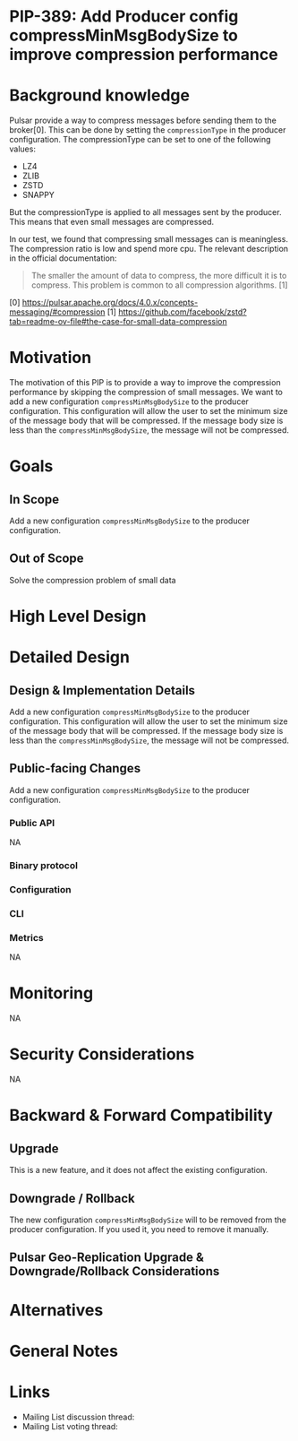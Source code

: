 # PIP-389: Add Producer config compressMinMsgBodySize to improve compression performance

# Background knowledge
Pulsar provide a way to compress messages before sending them to the broker[0]. This can be done by setting the `compressionType` in the producer configuration. 
The compressionType can be set to one of the following values:
- LZ4
- ZLIB
- ZSTD
- SNAPPY

But the compressionType is applied to all messages sent by the producer. This means that even small messages are compressed. 

In our test, we found that compressing small messages can is meaningless. The compression ratio is low and spend more cpu.
The relevant description in the official documentation:
>The smaller the amount of data to compress, the more difficult it is to compress. This problem is common to all compression algorithms. [1]


[0] https://pulsar.apache.org/docs/4.0.x/concepts-messaging/#compression
[1] https://github.com/facebook/zstd?tab=readme-ov-file#the-case-for-small-data-compression
# Motivation

The motivation of this PIP is to provide a way to improve the compression performance by skipping the compression of small messages.
We want to add a new configuration `compressMinMsgBodySize` to the producer configuration.
This configuration will allow the user to set the minimum size of the message body that will be compressed. 
If the message body size is less than the `compressMinMsgBodySize`, the message will not be compressed.

# Goals

## In Scope

Add a new configuration `compressMinMsgBodySize` to the producer configuration.

## Out of Scope

Solve the compression problem of small data

# High Level Design

# Detailed Design

## Design & Implementation Details

Add a new configuration `compressMinMsgBodySize` to the producer configuration.
This configuration will allow the user to set the minimum size of the message body that will be compressed.
If the message body size is less than the `compressMinMsgBodySize`, the message will not be compressed.

## Public-facing Changes

Add a new configuration `compressMinMsgBodySize` to the producer configuration.


### Public API
NA
### Binary protocol

### Configuration

### CLI

### Metrics

NA

# Monitoring

NA

# Security Considerations

NA

# Backward & Forward Compatibility

## Upgrade

This is a new feature, and it does not affect the existing configuration.

## Downgrade / Rollback

The new configuration `compressMinMsgBodySize` will to be removed from the producer configuration.
If you used it, you need to remove it manually.

## Pulsar Geo-Replication Upgrade & Downgrade/Rollback Considerations

<!--
Describe what needs to be considered in Pulsar Geo-Replication in the upgrade and possible downgrade/rollback of this feature.
-->

# Alternatives

<!--
If there are alternatives that were already considered by the authors or, after the discussion, by the community, and were rejected, please list them here along with the reason why they were rejected.
-->

# General Notes

# Links

<!--
Updated afterwards
-->
* Mailing List discussion thread:
* Mailing List voting thread:
